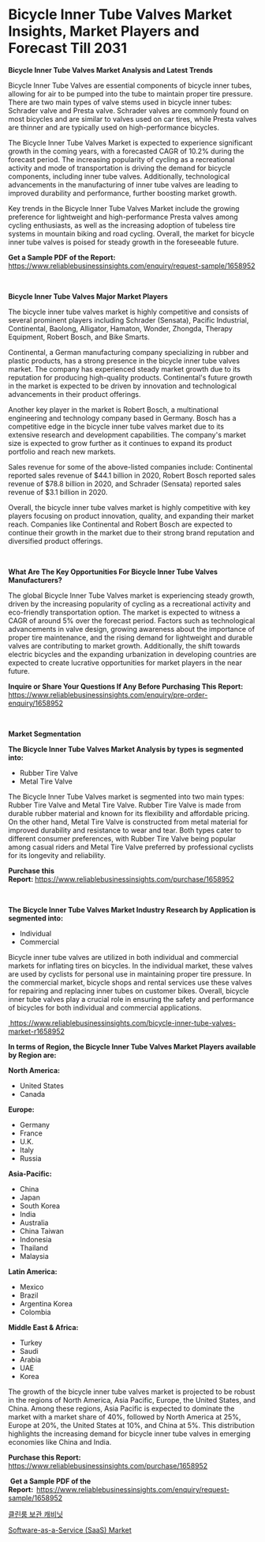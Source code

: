 <p><h1>Bicycle Inner Tube Valves Market Insights, Market Players and Forecast Till 2031</h1></p><p><strong>Bicycle Inner Tube Valves Market Analysis and Latest Trends</strong></p>
<p><p>Bicycle Inner Tube Valves are essential components of bicycle inner tubes, allowing for air to be pumped into the tube to maintain proper tire pressure. There are two main types of valve stems used in bicycle inner tubes: Schrader valve and Presta valve. Schrader valves are commonly found on most bicycles and are similar to valves used on car tires, while Presta valves are thinner and are typically used on high-performance bicycles.</p><p>The Bicycle Inner Tube Valves Market is expected to experience significant growth in the coming years, with a forecasted CAGR of 10.2% during the forecast period. The increasing popularity of cycling as a recreational activity and mode of transportation is driving the demand for bicycle components, including inner tube valves. Additionally, technological advancements in the manufacturing of inner tube valves are leading to improved durability and performance, further boosting market growth.</p><p>Key trends in the Bicycle Inner Tube Valves Market include the growing preference for lightweight and high-performance Presta valves among cycling enthusiasts, as well as the increasing adoption of tubeless tire systems in mountain biking and road cycling. Overall, the market for bicycle inner tube valves is poised for steady growth in the foreseeable future.</p></p>
<p><strong>Get a Sample PDF of the Report:&nbsp;</strong> <a href="https://www.reliablebusinessinsights.com/enquiry/request-sample/1658952">https://www.reliablebusinessinsights.com/enquiry/request-sample/1658952</a></p>
<p>&nbsp;</p>
<p><strong>Bicycle Inner Tube Valves Major Market Players</strong></p>
<p><p>The bicycle inner tube valves market is highly competitive and consists of several prominent players including Schrader (Sensata), Pacific Industrial, Continental, Baolong, Alligator, Hamaton, Wonder, Zhongda, Therapy Equipment, Robert Bosch, and Bike Smarts.</p><p>Continental, a German manufacturing company specializing in rubber and plastic products, has a strong presence in the bicycle inner tube valves market. The company has experienced steady market growth due to its reputation for producing high-quality products. Continental's future growth in the market is expected to be driven by innovation and technological advancements in their product offerings.</p><p>Another key player in the market is Robert Bosch, a multinational engineering and technology company based in Germany. Bosch has a competitive edge in the bicycle inner tube valves market due to its extensive research and development capabilities. The company's market size is expected to grow further as it continues to expand its product portfolio and reach new markets.</p><p>Sales revenue for some of the above-listed companies include: Continental reported sales revenue of $44.1 billion in 2020, Robert Bosch reported sales revenue of $78.8 billion in 2020, and Schrader (Sensata) reported sales revenue of $3.1 billion in 2020.</p><p>Overall, the bicycle inner tube valves market is highly competitive with key players focusing on product innovation, quality, and expanding their market reach. Companies like Continental and Robert Bosch are expected to continue their growth in the market due to their strong brand reputation and diversified product offerings.</p></p>
<p>&nbsp;</p>
<p><strong>What Are The Key Opportunities For Bicycle Inner Tube Valves Manufacturers?</strong></p>
<p><p>The global Bicycle Inner Tube Valves market is experiencing steady growth, driven by the increasing popularity of cycling as a recreational activity and eco-friendly transportation option. The market is expected to witness a CAGR of around 5% over the forecast period. Factors such as technological advancements in valve design, growing awareness about the importance of proper tire maintenance, and the rising demand for lightweight and durable valves are contributing to market growth. Additionally, the shift towards electric bicycles and the expanding urbanization in developing countries are expected to create lucrative opportunities for market players in the near future.</p></p>
<p><strong>Inquire or Share Your Questions If Any Before Purchasing This Report:</strong> <a href="https://www.reliablebusinessinsights.com/enquiry/pre-order-enquiry/1658952">https://www.reliablebusinessinsights.com/enquiry/pre-order-enquiry/1658952</a></p>
<p>&nbsp;</p>
<p><strong>Market Segmentation</strong></p>
<p><strong>The Bicycle Inner Tube Valves Market Analysis by types is segmented into:</strong></p>
<p><ul><li>Rubber Tire Valve</li><li>Metal Tire Valve</li></ul></p>
<p><p>The Bicycle Inner Tube Valves market is segmented into two main types: Rubber Tire Valve and Metal Tire Valve. Rubber Tire Valve is made from durable rubber material and known for its flexibility and affordable pricing. On the other hand, Metal Tire Valve is constructed from metal material for improved durability and resistance to wear and tear. Both types cater to different consumer preferences, with Rubber Tire Valve being popular among casual riders and Metal Tire Valve preferred by professional cyclists for its longevity and reliability.</p></p>
<p><strong>Purchase this Report:&nbsp;</strong><a href="https://www.reliablebusinessinsights.com/purchase/1658952">https://www.reliablebusinessinsights.com/purchase/1658952</a></p>
<p>&nbsp;</p>
<p><strong>The Bicycle Inner Tube Valves Market Industry Research by Application is segmented into:</strong></p>
<p><ul><li>Individual</li><li>Commercial</li></ul></p>
<p><p>Bicycle inner tube valves are utilized in both individual and commercial markets for inflating tires on bicycles. In the individual market, these valves are used by cyclists for personal use in maintaining proper tire pressure. In the commercial market, bicycle shops and rental services use these valves for repairing and replacing inner tubes on customer bikes. Overall, bicycle inner tube valves play a crucial role in ensuring the safety and performance of bicycles for both individual and commercial applications.</p></p>
<p><a href="https://www.reliablebusinessinsights.com/bicycle-inner-tube-valves-market-r1658952">&nbsp;https://www.reliablebusinessinsights.com/bicycle-inner-tube-valves-market-r1658952</a></p>
<p><strong>In terms of Region, the Bicycle Inner Tube Valves Market Players available by Region are:</strong></p>
<p>
    <p> <strong> North America: </strong>
        <ul>
            <li>United States</li>
            <li>Canada</li>
        </ul>
        </p> 
    <p> <strong> Europe: </strong>
        <ul>
            <li>Germany</li>
            <li>France</li>
            <li>U.K.</li>
            <li>Italy</li>
            <li>Russia</li>
        </ul>
        </p> 
    <p> <strong> Asia-Pacific: </strong>
        <ul>
            <li>China</li>
            <li>Japan</li>
            <li>South Korea</li>
            <li>India</li>
            <li>Australia</li>
            <li>China Taiwan</li>
            <li>Indonesia</li>
            <li>Thailand</li>
            <li>Malaysia</li>
        </ul>
        </p> 
    <p> <strong> Latin America: </strong>
        <ul>
            <li>Mexico</li>
            <li>Brazil</li>
            <li>Argentina Korea</li>
            <li>Colombia</li>
        </ul>
        </p> 
    <p> <strong> Middle East & Africa: </strong>
        <ul>
            <li>Turkey</li>
            <li>Saudi</li>
            <li>Arabia</li>
            <li>UAE</li>
            <li>Korea</li>
        </ul>
    </p>
    </p>
<p><p>The growth of the bicycle inner tube valves market is projected to be robust in the regions of North America, Asia Pacific, Europe, the United States, and China. Among these regions, Asia Pacific is expected to dominate the market with a market share of 40%, followed by North America at 25%, Europe at 20%, the United States at 10%, and China at 5%. This distribution highlights the increasing demand for bicycle inner tube valves in emerging economies like China and India.</p></p>
<p><strong>Purchase this Report: </strong><a href="https://www.reliablebusinessinsights.com/purchase/1658952">https://www.reliablebusinessinsights.com/purchase/1658952</a></p>
<p>&nbsp;<strong>Get a Sample PDF of the Report:&nbsp;&nbsp;</strong><a href="https://www.reliablebusinessinsights.com/enquiry/request-sample/1658952">https://www.reliablebusinessinsights.com/enquiry/request-sample/1658952</a></p>
<p><strong></strong></p>
<p><p><a href="https://github.com/vss5505pa7z1p/Market-Research-Report-List-3/blob/main/324419710899.md">클린룸 보관 캐비닛</a></p><p><a href="https://github.com/hlspriggs/Market-Research-Report-List-1/blob/main/software-as-a-service-saas-market.md">Software-as-a-Service (SaaS) Market</a></p></p>
